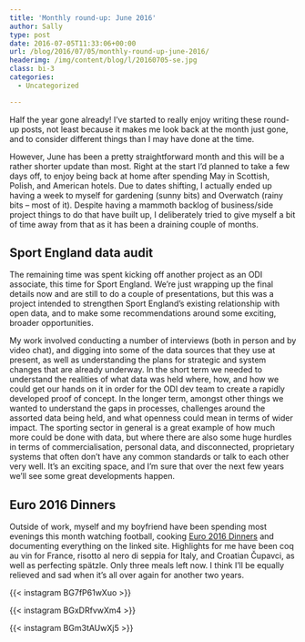 ```yaml
---
title: 'Monthly round-up: June 2016'
author: Sally
type: post
date: 2016-07-05T11:33:06+00:00
url: /blog/2016/07/05/monthly-round-up-june-2016/
headerimg: /img/content/blog/l/20160705-se.jpg
class: bi-3
categories:
  - Uncategorized

---
```

<p class="lede">
  Half the year gone already! I&#8217;ve started to really enjoy writing these round-up posts, not least because it makes me look back at the month just gone, and to consider different things than I may have done at the time.
</p>

However, June has been a pretty straightforward month and this will be a rather shorter update than most. Right at the start I&#8217;d planned to take a few days off, to enjoy being back at home after spending May in Scottish, Polish, and American hotels. Due to dates shifting, I actually ended up having a week to myself for gardening (sunny bits) and Overwatch (rainy bits &#8211; most of it). Despite having a mammoth backlog of business/side project things to do that have built up, I deliberately tried to give myself a bit of time away from that as it has been a draining couple of months.

## Sport England data audit

The remaining time was spent kicking off another project as an ODI associate, this time for Sport England. We&#8217;re just wrapping up the final details now and are still to do a couple of presentations, but this was a project intended to strengthen Sport England&#8217;s existing relationship with open data, and to make some recommendations around some exciting, broader opportunities.

My work involved conducting a number of interviews (both in person and by video chat), and digging into some of the data sources that they use at present, as well as understanding the plans for strategic and system changes that are already underway. In the short term we needed to understand the realities of what data was held where, how, and how we could get our hands on it in order for the ODI dev team to create a rapidly developed proof of concept. In the longer term, amongst other things we wanted to understand the gaps in processes, challenges around the assorted data being held, and what openness could mean in terms of wider impact. The sporting sector in general is a great example of how much more could be done with data, but where there are also some huge hurdles in terms of commercialisation, personal data, and disconnected, proprietary systems that often don&#8217;t have any common standards or talk to each other very well. It&#8217;s an exciting space, and I&#8217;m sure that over the next few years we&#8217;ll see some great developments happen.

## Euro 2016 Dinners

Outside of work, myself and my boyfriend have been spending most evenings this month watching football, cooking [Euro 2016 Dinners][1] and documenting everything on the linked site. Highlights for me have been coq au vin for France, risotto al nero di seppia for Italy, and Croatian &#268;upavci, as well as perfecting sp&auml;tzle. Only three meals left now. I think I&#8217;ll be equally relieved and sad when it&#8217;s all over again for another two years.

{{< instagram BG7fP61wXuo >}}

{{< instagram BGxDRfvwXm4 >}}

{{< instagram BGm3tAUwXj5 >}}


 [1]: http://recordssoundthesame.com/labs/euro2016dinners/
